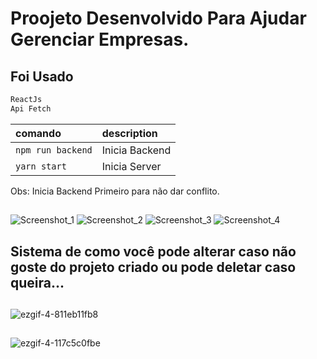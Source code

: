 # Proojeto Desenvolvido Para Ajudar Gerenciar Empresas.

## Foi Usado 
```js
ReactJs
Api Fetch
```
| comando         | description                              |
| :-------------- | :--------------------------------------- |
| `npm run backend`           | Inicia Backend |
| `yarn start`                | Inicia Server |
Obs: Inicia Backend Primeiro para não dar conflito.

##

![Screenshot_1](https://github.com/juanfsouza/React-Projeto-Cost/assets/88254614/067c3f24-7d61-4591-91de-11bd0d08983d)
![Screenshot_2](https://github.com/juanfsouza/React-Projeto-Cost/assets/88254614/5ba29bf8-40f5-48a0-a61f-46ae2d22e623)
![Screenshot_3](https://github.com/juanfsouza/React-Projeto-Cost/assets/88254614/08ef7c1f-9b02-48a6-9104-92531e691a5c)
![Screenshot_4](https://github.com/juanfsouza/React-Projeto-Cost/assets/88254614/57f12049-ac07-4f55-9e95-0f8785112908)
##
## Sistema de como você pode alterar caso não goste do projeto criado ou pode deletar caso queira...
##
![ezgif-4-811eb11fb8](https://github.com/juanfsouza/React-Projeto-Cost/assets/88254614/5f760cf2-ebac-470e-b21e-feb8a8c1f15f)
##
![ezgif-4-117c5c0fbe](https://github.com/juanfsouza/React-Projeto-Cost/assets/88254614/16696085-96d1-4dd5-b199-e9e886ac0882)
